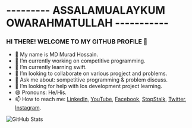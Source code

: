 # --------- ASSALAMUALAYKUM  OWARAHMATULLAH -----------

### HI THERE! WELCOME TO MY GITHUB PROFILE 👋
- 🔰  My name is MD Murad Hossain.
- 🔭 I’m currently working on competitive programming. 
- 🌱 I’m currently learning swift.
- 👯 I’m looking to collaborate on various progject and problems.
- 💬 Ask me about: sompetitive programming & problem discuss.
- 🤔 I’m looking for help with Ios development project learning.
- 😄 Pronouns: He/His.
- 📫 How to reach me: [LinkedIn](https://www.linkedin.com/in/mhmprogrammer81818/), [YouTube](https://www.youtube.com/channel/UCBfxSahO2_gQLhnc_CAxyrQ), [Facebook](https://www.facebook.com/mdmurad.hossainmiraj.9), [StopStalk](https://www.stopstalk.com/user/profile/Murad_Hossain_9014), [Twitter](https://twitter.com/murad_miraj), [Instagram](https://www.instagram.com/e_m__murad__hossain/).

![GitHub Stats](https://github-readme-stats.vercel.app/api?username=Murad9288&theme=highcontrast)
